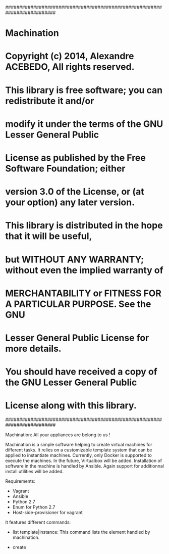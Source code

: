 ##########################################################################
# Machination
# Copyright (c) 2014, Alexandre ACEBEDO, All rights reserved.
#
# This library is free software; you can redistribute it and/or
# modify it under the terms of the GNU Lesser General Public
# License as published by the Free Software Foundation; either
# version 3.0 of the License, or (at your option) any later version.
#
# This library is distributed in the hope that it will be useful,
# but WITHOUT ANY WARRANTY; without even the implied warranty of
# MERCHANTABILITY or FITNESS FOR A PARTICULAR PURPOSE.  See the GNU
# Lesser General Public License for more details.
#
# You should have received a copy of the GNU Lesser General Public
# License along with this library.
##########################################################################

Machination:
All your appliances are belong to us !

Machination is a simple software helping to create virtual machines for different tasks. 
It relies on a customizable template system that can be applied to instantiate machines.
Currently, only Docker is supported to execute the machines. In the future, Virtualbox will be added.
Installation of software in the machine is handled by Ansible. Again support for additionnal install utilities will be added.

Requirements:
- Vagrant
- Ansible
- Python 2.7
- Enum for Python 2.7
- Host-side-provisioner for vagrant 
 
It features different commands:
- list template|instance:
  This command lists the element handled by machination.

- create <template name> <instance name>:
  This command creates a new instance of a machine. A wizard will be triggered to query
  template's customizable elements.

- destroy <instance name>
  This command destroys an instance All files related to the instance will be deleted
  
- start <instance name>
  This command starts an instance. It must be executed as root because some commands related to network
  needs root authorization in order to be executed.
  
- stop <instance name>
  This command stops an instances. As the start command, it must be ran as root.
  
- ssh <instance name>


When creating a machine, files are stored in the folder ~/.machination. Those files contains the description of the instance. Machine filesystem can also be
stored in this folder depending on the chosen machine provider (Docker or Virtualbox).
When using Docker, the filesystem is stored by the Docker daemon. One shall check where its docker installation stores these files.